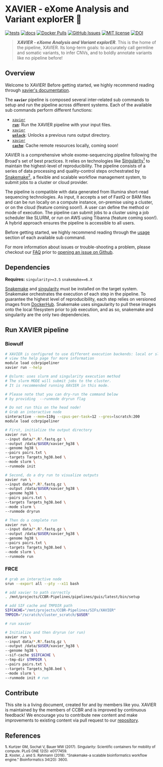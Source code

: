 # XAVIER - e**X**ome **A**nalysis and **V**ariant explor**ER** 🔬

[![tests](https://github.com/CCBR/XAVIER/workflows/tests/badge.svg)](https://github.com/CCBR/XAVIER/actions/workflows/main.yaml)
[![docs](https://github.com/CCBR/XAVIER/workflows/docs/badge.svg)](https://github.com/CCBR/XAVIER/actions/workflows/docs-mkdocs.yml)
[![Docker Pulls](https://img.shields.io/docker/pulls/nciccbr/ccbr_wes_base)](https://hub.docker.com/r/nciccbr/ccbr_wes_base)
[![GitHub Issues](https://img.shields.io/github/issues/CCBR/XAVIER?color=brightgreen)](https://github.com/CCBR/XAVIER/issues)
[![MIT license](https://img.shields.io/github/license/CCBR/XAVIER)](https://github.com/CCBR/XAVIER/blob/main/LICENSE)
[![DOI](https://zenodo.org/badge/DOI/10.5281/zenodo.12727315.svg)](https://doi.org/10.5281/zenodo.12727315)

> **_*XAVIER - eXome Analysis and Variant explorER*_**. This is the home of the pipeline, XAVIER. Its long-term goals: to accurately call germline and somatic variants, to infer CNVs, and to boldly annotate variants like no pipeline before!

## Overview

Welcome to XAVIER! Before getting started, we highly recommend reading through [xavier's documentation](https://CCBR.github.io/XAVIER).

The **`xavier`** pipeline is composed several inter-related sub commands to setup and run the pipeline across different systems. Each of the available sub commands perform different functions:

- [<code>xavier <b>run</b></code>](https://CCBR.github.io/XAVIER/usage/run/): Run the XAVIER pipeline with your input files.
- [<code>xavier <b>unlock</b></code>](https://CCBR.github.io/XAVIER/usage/unlock/): Unlocks a previous runs output directory.
- [<code>xavier <b>cache</b></code>](https://CCBR.github.io/XAVIER/usage/cache/): Cache remote resources locally, coming soon!

XAVIER is a comprehensive whole exome-sequencing pipeline following the Broad's set of best practices. It relies on technologies like [Singularity<sup>1</sup>](https://singularity.lbl.gov/) to maintain the highest-level of reproducibility. The pipeline consists of a series of data processing and quality-control steps orchestrated by [Snakemake<sup>2</sup>](https://snakemake.readthedocs.io/en/stable/), a flexible and scalable workflow management system, to submit jobs to a cluster or cloud provider.

The pipeline is compatible with data generated from Illumina short-read sequencing technologies. As input, it accepts a set of FastQ or BAM files and can be run locally on a compute instance, on-premise using a cluster, or on the cloud (feature coming soon!). A user can define the method or mode of execution. The pipeline can submit jobs to a cluster using a job scheduler like SLURM, or run on AWS using Tibanna (feature coming soon!). A hybrid approach ensures the pipeline is accessible to all users.

Before getting started, we highly recommend reading through the [usage](https://CCBR.github.io/XAVIER/usage/run/) section of each available sub command.

For more information about issues or trouble-shooting a problem, please checkout our [FAQ](faq/questions.md) prior to [opening an issue on Github](https://github.com/CCBR/XAVIER/issues).

## Dependencies

**Requires:** `singularity>=3.5` `snakemake==6.X`

[Snakemake](https://snakemake.readthedocs.io/en/stable/getting_started/installation.html) and [singularity](https://singularity.lbl.gov/all-releases) must be installed on the target system. Snakemake orchestrates the execution of each step in the pipeline. To guarantee the highest level of reproducibility, each step relies on versioned images from [DockerHub](https://hub.docker.com/orgs/nciccbr/repositories). Snakemake uses singaularity to pull these images onto the local filesystem prior to job execution, and as so, snakemake and singularity are the only two dependencies.

## Run XAVIER pipeline

### Biowulf

```bash
# XAVIER is configured to use different execution backends: local or slurm
# view the help page for more information
module load ccbrpipeliner
xavier run --help

# @slurm: uses slurm and singularity execution method
# The slurm MODE will submit jobs to the cluster.
# It is recommended running XAVIER in this mode.

# Please note that you can dry-run the command below
# by providing  --runmode dryrun flag

# Do not run this on the head node!
# Grab an interactive node
sinteractive --mem=110g --cpus-per-task=12 --gres=lscratch:200
module load ccbrpipeliner

# First, initialize the output directory
xavier run \
--input data/*.R?.fastq.gz \
--output /data/$USER/xavier_hg38 \
--genome hg38 \
--pairs pairs.txt \
--targets Targets_hg38.bed \
--mode slurm \
--runmode init

# Second, do a dry run to visualize outputs
xavier run \
--input data/*.R?.fastq.gz \
--output /data/$USER/xavier_hg38 \
--genome hg38 \
--pairs pairs.txt \
--targets Targets_hg38.bed \
--mode slurm \
--runmode dryrun

# Then do a complete run
xavier run \
--input data/*.R?.fastq.gz \
--output /data/$USER/xavier_hg38 \
--genome hg38 \
--pairs pairs.txt \
--targets Targets_hg38.bed \
--mode slurm \
--runmode run
```

### FRCE

```bash
# grab an interactive node
srun --export all --pty --x11 bash

# add xavier to path correctly
. /mnt/projects/CCBR-Pipelines/pipelines/guis/latest/bin/setup

# add SIF cache and TMPDIR path
SIFCACHE="/mnt/projects/CCBR-Pipelines/SIFs/XAVIER"
TMPDIR="/scratch/cluster_scratch/$USER"

# run xavier

# Initialize and then dryrun (or run)
xavier run \
--input data/*.R?.fastq.gz \
--output /data/$USER/xavier_hg38 \
--genome hg38 \
--sif-cache $SIFCACHE \
--tmp-dir $TMPDIR \
--pairs pairs.txt \
--targets Targets_hg38.bed \
--mode slurm \
--runmode init # run

```

## Contribute

This site is a living document, created for and by members like you. XAVIER is maintained by the members of CCBR and is improved by continuous feedback! We encourage you to contribute new content and make improvements to existing content via pull request to our [repository](https://github.com/CCBR/XAVIER/pulls).

## References

<sup>**1.** Kurtzer GM, Sochat V, Bauer MW (2017). Singularity: Scientific containers for mobility of compute. PLoS ONE 12(5): e0177459.</sup>  
<sup>**2.** Koster, J. and S. Rahmann (2018). "Snakemake-a scalable bioinformatics workflow engine." Bioinformatics 34(20): 3600.</sup>
